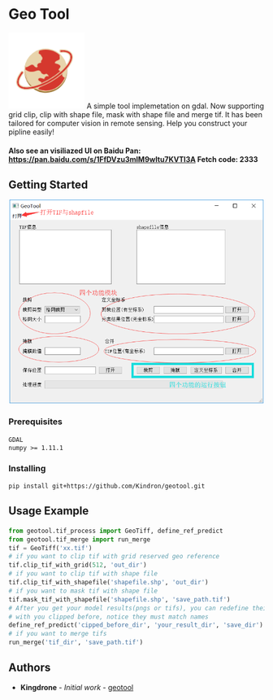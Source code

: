 # Geo Tool
<img width="150" height="150" src="src/ico/title.png"/>
A simple tool implemetation on gdal. Now supporting grid clip, clip with shape file, mask with shape file and merge tif. It has been tailored for computer vision in remote sensing. Help you construct your pipline easily!


#### Also see an visiliazed UI on Baidu Pan: https://pan.baidu.com/s/1FfDVzu3mlM9wItu7KVTl3A Fetch code: 2333

## Getting Started

<div align='center'>
<img width="500" height="400" src="src/ico/UI.png"/>
</div>

### Prerequisites



```
GDAL
numpy >= 1.11.1
```

### Installing

```
pip install git+https://github.com/Kindron/geotool.git
```

## Usage Example
```python
from geotool.tif_process import GeoTiff, define_ref_predict
from geotool.tif_merge import run_merge
tif = GeoTiff('xx.tif')
# if you want to clip tif with grid reserved geo reference
tif.clip_tif_with_grid(512, 'out_dir')
# if you want to clip tif with shape file
tif.clip_tif_with_shapefile('shapefile.shp', 'out_dir')
# if you want to mask tif with shape file
tif.mask_tif_with_shapefile('shapefile.shp', 'save_path.tif')
# After you get your model results(pngs or tifs), you can redefine their reference
# with you clipped before, notice they must match names
define_ref_predict('cipped_before_dir', 'your_result_dir', 'save_dir')
# if you want to merge tifs
run_merge('tif_dir', 'save_path.tif')
```

## Authors

* **Kingdrone** - *Initial work* - [geotool](https://github.com/Kindron/geotool)


